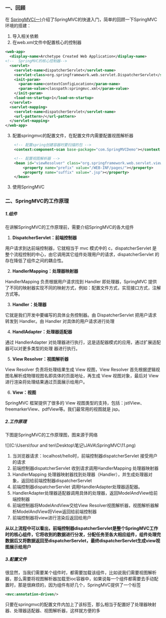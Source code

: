 ### 一、回顾

在 [SpringMVC(一)](https://blog.csdn.net/weixin_44706647/article/details/105367408)介绍了SpringMVC的快速入门，简单的回顾一下SpringMVC环境的搭建：

1. 导入相关依赖
2. 在web.xml文件中配置核心的控制器

```xml
<web-app>
  <display-name>Archetype Created Web Application</display-name>
<!--  SpringMVC的核心控制器-->
  <servlet>
    <servlet-name>dispatcherServlet</servlet-name>
    <servlet-class>org.springframework.web.servlet.DispatcherServlet</servlet-class>
    <init-param>
      <param-name>contextConfigLocation</param-name>
      <param-value>classpath:springmvc.xml</param-value>
    </init-param>
    <load-on-startup>1</load-on-startup>
  </servlet>
  <servlet-mapping>
    <servlet-name>dispatcherServlet</servlet-name>
    <url-pattern>/</url-pattern>
  </servlet-mapping>
</web-app>
```

3. 配置springmvc的配置文件，在配置文件内需要配置视图解析器

```xml
    <!-- 配置spring创建容器时要扫描的包 -->
    <context:component-scan base-package="com.SpringMVCDemo"></context:component-scan>

    <!-- 配置视图解析器 -->
    <bean id="viewResolver" class="org.springframework.web.servlet.view.InternalResourceViewResolver">
        <property name="prefix" value="/WEB-INF/pages/"></property>
        <property name="suffix" value=".jsp"></property>
    </bean>

```

3. 使用SpringMVC

### 二、SpringMVC的工作原理

##### 1.组件

在讲解SpringMVC的工作原理前，需要介绍SpringMVC的各大组件

1. **DispatcherServlet：前端控制器**

用户请求到达前端控制器，它就相当于 mvc 模式中的 c，dispatcherServlet 是整个流程控制的中心，由它调用其它组件处理用户的请求，dispatcherServlet 的存在降低了组件之间的耦合性。

2. **HandlerMapping：处理器映射器**

HandlerMapping 负责根据用户请求找到 Handler 即处理器，SpringMVC 提供了不同的映射器实现不同的映射方式，例如：配置文件方式，实现接口方式，注解方式等。

3. **Handler：处理器**

它就是我们开发中要编写的具体业务控制器。由 DispatcherServlet 把用户请求转发到 Handler。由 Handler 对具体的用户请求进行处理

4. **HandlAdapter：处理器适配器**

通过 HandlerAdapter 对处理器进行执行，这是适配器模式的应用，通过扩展适配器可以对更多类型的处理 器进行执行。 

5. **View Resolver：视图解析器**

View Resolver 负责将处理结果生成 View 视图，View Resolver 首先根据逻辑视图名解析成物理视图名即具体的页面地址，再生成 View 视图对象，最后对 View 进行渲染将处理结果通过页面展示给用户。 

6. **View：视图**

SpringMVC 框架提供了很多的 View 视图类型的支持，包括：jstlView、freemarkerView、pdfView等。我们最常用的视图就是 jsp。 

##### 2.工作原理

下图是SpringMVC的工作原理图，图来源于网络

![](C:\Users\four and ten\Desktop\笔记\JAVA\SpringMVC\11.png)

1. 当浏览器请求：localhost/hello时，前端控制器dispatcherServlet 接受用户的请求
2. 前端控制器dispatcherServlet 收到请求调用HandlerMapping 处理器映射器
3. HandlerMapping 处理器映射器找到处理器（Handler），并生成处理器对象，返回给前端控制器dispatcherServlet 
4. 前端控制器dispatcherServlet 调用HandlerAdapter处理器适配器。
5. HandlerAdapter处理器适配器调用具体的处理器，返回ModelAndView给前端控制器
6. 前端控制器将ModelAndView交给View Resolver视图解析器，视图解析器解析ModelAndView将View返回给前端控制器
7. 前端控制器将view进行渲染后返回给用户

**从以上流程中可以看出，前端控制器dispatcherServlet是整个SpringMVC工作时的核心组件，它将收到的数据进行分发，分配任务至各大相应组件，组件处理完数据后又将数据返回至dispatcherServlet，最终dispatcherServlet生成view视图展示给用户**

##### 3.配置文件

很显然，当我们需要某个组件时，都需要加载该组件，比如说我们需要视图解析器，那么需要将视图解析器加载至ioc容器中，如果说每一个组件都需要去手动配置时，那是很麻烦的，因为组件有好几个，SpringMVC提供了一个标签

```xml
<mvc:annotation-driven/>
```

只要在springmvc的配置文件内加上了该标签，那么相当于配置好了处理器映射器、处理器适配器、视图解析器，这样就方便的多

